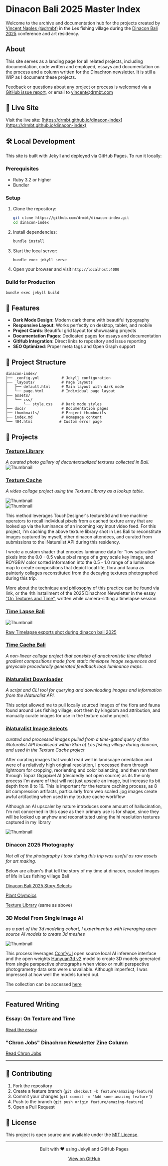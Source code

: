 # Dinacon Bali 2025 Master Index

Welcome to the archive and documentation hub for the projects created by [Vincent Naples (@drmbt)](https://www.drmbt.com) in the Les fishing village during the [Dinacon Bali 2025](https://2025.dinacon.org/) conference and art residency.

## About
This site serves as a landing page for all related projects, including documentation, code written and employed, essays and documentation on the process and a column written for the Dinachron newsletter. It is still a WIP as I document these projects.

Feedback or questions about any project or process is welcomed via a [GitHub issue report](https://github.com/drmbt/dinacon-index/issues), or email to [vincent@drmbt.com](mailto:vincent@drmbt.com)

## 🚀 Live Site
Visit the live site: [https://drmbt.github.io/dinacon-index](https://drmbt.github.io/dinacon-index)

## 🛠️ Local Development

This site is built with Jekyll and deployed via GitHub Pages. To run it locally:

### Prerequisites
- Ruby 3.2 or higher
- Bundler

### Setup
1. Clone the repository:
   ```bash
   git clone https://github.com/drmbt/dinacon-index.git
   cd dinacon-index
   ```

2. Install dependencies:
   ```bash
   bundle install
   ```

3. Start the local server:
   ```bash
   bundle exec jekyll serve
   ```

4. Open your browser and visit `http://localhost:4000`

### Build for Production
```bash
bundle exec jekyll build
```

## 🎨 Features

- **Dark Mode Design**: Modern dark theme with beautiful typography
- **Responsive Layout**: Works perfectly on desktop, tablet, and mobile
- **Project Cards**: Beautiful grid layout for showcasing projects
- **Documentation Pages**: Dedicated pages for essays and documentation
- **GitHub Integration**: Direct links to repository and issue reporting
- **SEO Optimized**: Proper meta tags and Open Graph support

## 📁 Project Structure

```
dinacon-index/
├── _config.yml          # Jekyll configuration
├── _layouts/            # Page layouts
│   ├── default.html     # Main layout with dark mode
│   └── page.html        # Individual page layout
├── assets/
│   └── css/
│       └── style.css    # Dark mode styles
├── docs/                # Documentation pages
├── thumbnails/          # Project thumbnails
├── index.md             # Homepage content
└── 404.html            # Custom error page
```

## 🎯 Projects

### [Texture Library](https://photos.app.goo.gl/zmqjz56mBvRjYoAZ6)  
  _A curated photo gallery of decontextualized textures collected in Bali._  
  ![Thumbnail](thumbnails/tex3d.jpg)  

### [Texture Cache](https://photos.app.goo.gl/5fgeBVUMi9ySxDxv9)  
  _A video collage project using the Texture Library as a lookup table._

  ![Thumbnail](thumbnails/SLH_ramp.jpg)  
  ![Thumbnail](thumbnails/tex-gradient.jpg)  

  This method leverages TouchDesigner's texture3d and time machine operators to recall individual pixels from a cached texture array that are looked up via the luminance of an incoming key input video feed. For this project, I'm caching the above texture library shot in Les Bali to reconstitute images captured by myself, other dinacon attendees, and curated from submissions to the iNaturalist API during this residency.

  I wrote a custom shader that encodes luminance data for "low saturation" pixels into the 0.0 - 0.5 value pixel range of a grey scale key image, and ROYGBIV color sorted information into the 0.5 - 1.0 range of a luminance map to create compositions that depict local life, flora and fauna as painterly collages reconstituted from the decaying textures photographed during this trip.

  More about the technique and philosophy of this practice can be found via link, or the 4th installment of the 2025 Dinachron Newsletter in the essay ["On Textures and Time"](./docs/On-Textures-and-Time.md), written while camera-sitting a timelapse session

### [Time Lapse Bali](./Time-Lapse-Bali/)  
  ![Thumbnail](thumbnails/timelapse.jpg)  

  [Raw Timelapse exports shot during dinacon bali 2025](https://photos.app.goo.gl/9DSYiJyWBQaMnbCb9)  

### [Time Cache Bali](./Time-Cache-Bali/)    
  _A non-linear collage project that consists of anachronistic time dilated gradient compositions made from static timelapse image sequences and greyscale procedurally generated feedback loop luminance maps._ 

### [iNaturalist Downloader](https://github.com/drmbt/iNaturalist-downloader)    
  _A script and CLI tool for querying and downloading images and information from the iNaturalist API._

  This script allowed me to pull locally sourced images of the flora and fauna found around Les fishing village, sort them by kingdom and attribution, and manually curate images for use in the texture cache project.

### [iNaturalist Image Selects](https://photos.app.goo.gl/2sU4z2tfgWMhbDni6)  
  _curated and processed images pulled from a time-gated query of the iNaturalist API localiseed within 8km of Les fishing village during dinacon, and used in the Texture Cache project_
  
  After curating images that would read well in landscape orientation and were of a relatively high original resolution, I processed them through lightroom for cropping, reorienting and color balancing, and then ran them through Topaz Gigapixel AI (decidedly not open source) as its the only process I'm aware of that will not just upscale an image, but increase its bit depth from 8 to 16. This is important for the texture caching process, as 8 bit compression artifacts, particularly from web scaled .jpg images create awful artifacting when used in my texture cache workflow

  Although an AI upscaler by nature introduces some amount of hallucination, I'm not concerned in this case as their primary use is for shape, since they will be looked up anyhow and reconstituted using the hi resolution textures captured in my library 

  ![Thumbnail](thumbnails/iNaturalist.jpg)

### Dinacon 2025 Photography  

  _Not all of the photography I took during this trip was useful as raw assets for art making._  

  Below are album's that tell the story of my time at dinacon, curated images of life in Les fishing village Bali  

  [Dinacon Bali 2025 Story Selects](https://photos.app.goo.gl/xhbz6ERDyrVhF7Vd6)

  [Plant Olympics](https://photos.app.goo.gl/HKRcKAJaw3vcxCg67)  

  [Texture Library](https://photos.app.goo.gl/zmqjz56mBvRjYoAZ6) (same as above)

### 3D Model From Single Image AI
  _as a part of the 3d modeling cohort, I experimented with leveraging open source AI models to create 3d meshes_

  ![Thumbnail](thumbnails/3d-model-from-single-image-AI.jpg)  

  This process leverages [ComfyUI](https://www.comfy.org/) open source local AI inference interface and the open weights [Hunyuan3d v2](https://hunyuan-3d.com/) model to create 3D models generated from single perspective photographs when video or multi perspective photogrametry data sets were unavailable. Although imperfect, I was impressed at how well the models turned out.

  The collection can be accessed [here](https://drive.google.com/drive/folders/1MnnwmTJcS1NHYoNZ0laKhD3mYq3bygjI?usp=sharing)

---

## Featured Writing

### Essay: On Texture and Time
[Read the essay](./docs/On-Textures.md)

### "Chron Jobs" Dinachron Newsletter Zine Column
[Read Chron Jobs](./docs/Chron-Jobs.md)

---

## 🤝 Contributing

1. Fork the repository
2. Create a feature branch (`git checkout -b feature/amazing-feature`)
3. Commit your changes (`git commit -m 'Add some amazing feature'`)
4. Push to the branch (`git push origin feature/amazing-feature`)
5. Open a Pull Request

## 📄 License

This project is open source and available under the [MIT License](LICENSE).

---

<div align="center">
  <p>Built with ❤️ using Jekyll and GitHub Pages</p>
  <p><a href="https://github.com/drmbt/dinacon-index" target="_blank" rel="noopener">View on GitHub</a></p>
</div>

